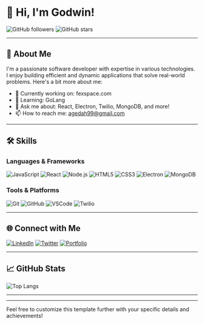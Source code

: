 

# 👋 Hi, I'm Godwin!

<!--- ![Profile Image](https://avatars.githubusercontent.com/u/21323660?v=4) -->

![GitHub followers](https://img.shields.io/github/followers/Godwin9911?style=social) 
![GitHub stars](https://img.shields.io/github/stars/Godwin9911?style=social) 

---

## 🌟 About Me

I'm a passionate software developer with expertise in various technologies. I enjoy building efficient and dynamic applications that solve real-world problems. Here's a bit more about me:

- 🔭 Currently working on: fexspace.com
- 🌱 Learning: GoLang
- 💬 Ask me about: React, Electron, Twilio, MongoDB, and more!
- 📫 How to reach me: agedah99@gmail.com

---

## 🛠️ Skills

### Languages & Frameworks

![JavaScript](https://img.shields.io/badge/JavaScript-F7DF1E?style=for-the-badge&logo=javascript&logoColor=black)
![React](https://img.shields.io/badge/React-61DAFB?style=for-the-badge&logo=react&logoColor=black)
![Node.js](https://img.shields.io/badge/Node.js-339933?style=for-the-badge&logo=nodedotjs&logoColor=white)
![HTML5](https://img.shields.io/badge/HTML5-E34F26?style=for-the-badge&logo=html5&logoColor=white)
![CSS3](https://img.shields.io/badge/CSS3-1572B6?style=for-the-badge&logo=css3&logoColor=white)
![Electron](https://img.shields.io/badge/Electron-47848F?style=for-the-badge&logo=electron&logoColor=white)
![MongoDB](https://img.shields.io/badge/MongoDB-47A248?style=for-the-badge&logo=mongodb&logoColor=white)

### Tools & Platforms

![Git](https://img.shields.io/badge/Git-F05032?style=for-the-badge&logo=git&logoColor=white)
![GitHub](https://img.shields.io/badge/GitHub-181717?style=for-the-badge&logo=github&logoColor=white)
![VSCode](https://img.shields.io/badge/VS%20Code-007ACC?style=for-the-badge&logo=visual-studio-code&logoColor=white)
![Twilio](https://img.shields.io/badge/Twilio-F22F46?style=for-the-badge&logo=twilio&logoColor=white)

---

## 🌐 Connect with Me

[![LinkedIn](https://img.shields.io/badge/LinkedIn-0A66C2?style=for-the-badge&logo=linkedin&logoColor=white)](https://www.linkedin.com/in/godwin-agedah/)
[![Twitter](https://img.shields.io/badge/Twitter-1DA1F2?style=for-the-badge&logo=twitter&logoColor=white)](https://twitter.com/GodwinAgedahj)
[![Portfolio](https://img.shields.io/badge/Portfolio-000000?style=for-the-badge&logo=dev.to&logoColor=white)](https://www.linkedin.com/in/godwin-agedah/)

---

## 📈 GitHub Stats

<!--
![Your Name's GitHub Stats](https://github-readme-stats.vercel.app/api?username=Godwin9911&show_icons=true&theme=radical) -->

![Top Langs](https://github-readme-stats.vercel.app/api/top-langs/?username=Godwin9911&layout=compact&theme=radical)

---

<!--- ## 🏆 Achievements

- 🎖️ **Certification in [Technology/Field]** from [Institution]
- 🥇 **Award/Recognition** from [Organization]
- 🏅 **Completed** [Number] projects on [Platform]



## 📝 Latest Blog Posts

- [How to build dynamic lists with React](https://yourblog.com/dynamic-lists-react)
- [Effective Kanban board management](https://yourblog.com/kanban-board-management)
- [Working with Twilio functions](https://yourblog.com/twilio-functions)

------>

---

Feel free to customize this template further with your specific details and achievements!


<!---
Godwin9911/Godwin9911 is a ✨ special ✨ repository because its `README.md` (this file) appears on your GitHub profile.
You can click the Preview link to take a look at your changes.
--->
